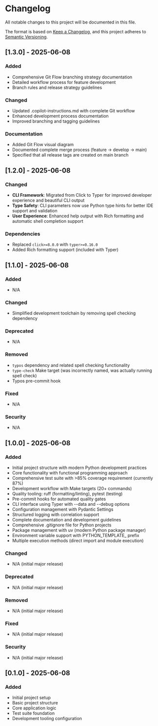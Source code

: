 # Changelog

All notable changes to this project will be documented in this file.

The format is based on [Keep a Changelog](https://keepachangelog.com/en/1.0.0/),
and this project adheres to [Semantic Versioning](https://semver.org/spec/v2.0.0.html).

## [1.3.0] - 2025-06-08

### Added
- Comprehensive Git Flow branching strategy documentation
- Detailed workflow process for feature development
- Branch rules and release strategy guidelines

### Changed
- Updated .copilot-instructions.md with complete Git workflow
- Enhanced development process documentation
- Improved branching and tagging guidelines

### Documentation
- Added Git Flow visual diagram
- Documented complete merge process (feature → develop → main)
- Specified that all release tags are created on main branch

## [1.2.0] - 2025-06-08

### Changed
- **CLI Framework**: Migrated from Click to Typer for improved developer experience and beautiful CLI output
- **Type Safety**: CLI parameters now use Python type hints for better IDE support and validation
- **User Experience**: Enhanced help output with Rich formatting and automatic shell completion support

### Dependencies
- Replaced `click>=8.0.0` with `typer>=0.16.0`
- Added Rich formatting support (included with Typer)

## [1.1.0] - 2025-06-08

### Added
- N/A

### Changed
- Simplified development toolchain by removing spell checking dependency

### Deprecated
- N/A

### Removed
- `typos` dependency and related spell checking functionality
- `type-check` Make target (was incorrectly named, was actually running spell check)
- Typos pre-commit hook

### Fixed
- N/A

### Security
- N/A

## [1.0.0] - 2025-06-08

### Added
- Initial project structure with modern Python development practices
- Core functionality with functional programming approach
- Comprehensive test suite with >85% coverage requirement (currently 87%)
- Development workflow with Make targets (20+ commands)
- Quality tooling: ruff (formatting/linting), pytest (testing)
- Pre-commit hooks for automated quality gates
- CLI interface using Typer with --data and --debug options
- Configuration management with Pydantic Settings
- Structured logging with correlation support
- Complete documentation and development guidelines
- Comprehensive .gitignore file for Python projects
- Package management with uv (modern Python package manager)
- Environment variable support with PYTHON_TEMPLATE_ prefix
- Multiple execution methods (direct import and module execution)

### Changed
- N/A (initial major release)

### Deprecated
- N/A (initial major release)

### Removed
- N/A (initial major release)

### Fixed
- N/A (initial major release)

### Security
- N/A (initial major release)

## [0.1.0] - 2025-06-08

### Added
- Initial project setup
- Basic project structure
- Core application logic
- Test suite foundation
- Development tooling configuration

